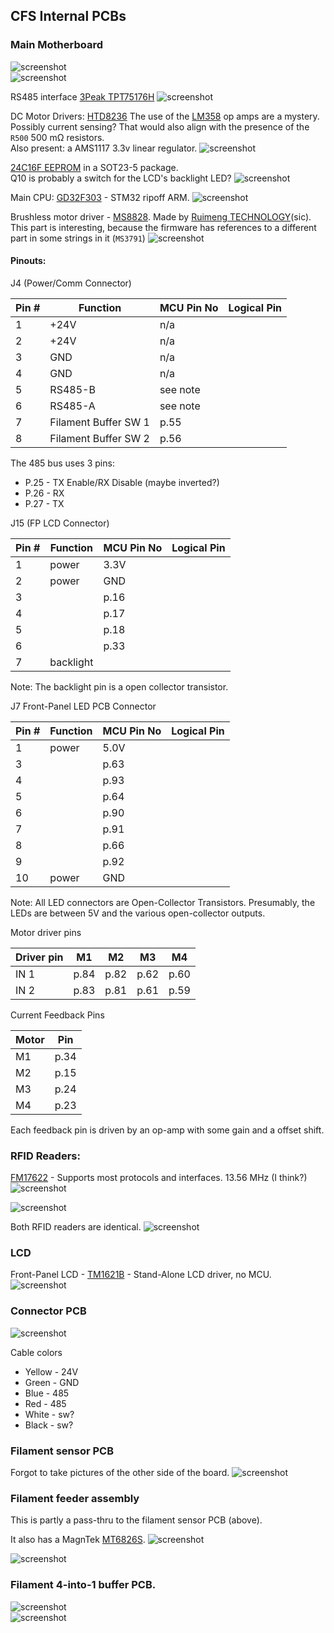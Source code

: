 ## CFS Internal PCBs

### Main Motherboard
![screenshot](imj/P2060161.jpg)  
![screenshot](imj/P1010157.jpg)  

RS485 interface [3Peak TPT75176H](https://www.3peak.com/rs485/tpt75176h)
![screenshot](imj/P2060169.jpg)  

DC Motor Drivers: [HTD8236](https://offer-product.oss-cn-beijing.aliyuncs.com/product/offer/attachment/null/file/subPdf_749347_333113_20240123-141150640.pdf)
The use of the [LM358](https://www.ti.com/product/LM358) op amps are a mystery. Possibly current sensing? That would also align with the presence of the `R500` 500 mΩ resistors.   
Also present: a AMS1117 3.3v linear regulator. 
![screenshot](imj/P2060172.jpg)  

[24C16F EEPROM](https://ww1.microchip.com/downloads/en/DeviceDoc/Atmel-8719-SEEPROM-AT24C16C-Datasheet.pdf) in a SOT23-5 package.  
Q10 is probably a switch for the LCD's backlight LED?
![screenshot](imj/P2060173.jpg)  

Main CPU: [GD32F303](https://www.gigadevice.com/product/mcu/main-stream-mcus/gd32f30x-series/gd32f303) - STM32 ripoff ARM.
![screenshot](imj/P2060174.jpg)  

Brushless motor driver - [MS8828](https://www.relmon.com/en/index.php/list/detail/300.html). Made by [Ruimeng TECHNOLOGY](https://www.relmon.com)(sic). This part is interesting, because the firmware has references to a different part in some strings in it (`MS3791`)
![screenshot](imj/P2060175.jpg)  

#### Pinouts:

J4 (Power/Comm Connector)

| Pin #      | Function | MCU Pin No | Logical Pin |
| ------------- | ------------- | ------------- | -------- |
| 1 | +24V | n/a |  |
| 2 | +24V | n/a |  |
| 3 | GND | n/a |  |
| 4 | GND | n/a |  |
| 5 | RS485-B | see note |  |
| 6 | RS485-A | see note |  |
| 7 | Filament Buffer SW 1 | p.55 |  |
| 8 | Filament Buffer SW 2 | p.56 |  |

The 485 bus uses 3 pins:

 - P.25 - TX Enable/RX Disable (maybe inverted?)
 - P.26 - RX
 - P.27 - TX


J15 (FP LCD Connector)

| Pin #  |  Function | MCU Pin No | Logical Pin |
| -------| --------- | ---------- | ----------- |
| 1      | power     | 3.3V       |             |
| 2      | power     | GND        |             |
| 3      |           | p.16       |             |
| 4      |           | p.17       |             |
| 5      |           | p.18       |             |
| 6      |           | p.33       |             |
| 7      | backlight |            |             |

Note: The backlight pin is a open collector transistor.

J7 Front-Panel LED PCB Connector

| Pin #  |  Function | MCU Pin No | Logical Pin |
| -------| --------- | ---------- | ----------- |
| 1      | power     | 5.0V       |             |
| 3      |           | p.63       |             |
| 4      |           | p.93       |             |
| 5      |           | p.64       |             |
| 6      |           | p.90       |             |
| 7      |           | p.91       |             |
| 8      |           | p.66       |             |
| 9      |           | p.92       |             |
| 10     | power     | GND        |             |

Note: All LED connectors are Open-Collector Transistors.
Presumably, the LEDs are between 5V and the various open-collector
outputs.


Motor driver pins

|  Driver pin    |   M1   |   M2   |   M3   |   M4   |
| -----| ------ | ------ | ------ | ------ |
| IN 1 | p.84   | p.82   | p.62   | p.60   |
| IN 2 | p.83   | p.81   | p.61   | p.59   |

Current Feedback Pins

| Motor |  Pin   |
| ---   | ------ |
| M1    | p.34   |
| M2    | p.15   |
| M3    | p.24   |
| M4    | p.23   |

Each feedback pin is driven by an op-amp with some gain and a offset shift.

### RFID Readers:

[FM17622](https://eng.fmsh.com/AjaxFile/DownLoadFile.aspx?FilePath=/UpLoadFile/20190410/FM17510_ps_eng.pdf&fileExt=file) - Supports most protocols and interfaces. 13.56 MHz (I think?)
![screenshot](imj/P2060177.jpg)  

![screenshot](imj/P2060180.jpg)  

Both RFID readers are identical.
![screenshot](imj/P2060181.jpg)  

### LCD 

Front-Panel LCD - [TM1621B](https://wmsc.lcsc.com/wmsc/upload/file/pdf/v2/lcsc/2209231730_TM-Shenzhen-Titan-Micro-Elec-TM1621B_C5174490.pdf) - Stand-Alone LCD driver, no MCU. 
![screenshot](imj/P2060184.jpg)  

### Connector PCB
![screenshot](imj/P2060186.jpg)  

Cable colors

 - Yellow - 24V
 - Green - GND
 - Blue - 485
 - Red - 485
 - White - sw?
 - Black - sw?

### Filament sensor PCB

Forgot to take pictures of the other side of the board.
![screenshot](imj/P2060191.jpg)  

### Filament feeder assembly

This is partly a pass-thru to the filament sensor PCB (above). 

It also has a MagnTek [MT6826S](https://www.magntek.com.cn/upload/pdf/202407/MT6826S_Datasheet_Rev.1.1.pdf). 
![screenshot](imj/P2060197.jpg)  

![screenshot](imj/P2060198.jpg)  



### Filament 4-into-1 buffer PCB.
![screenshot](imj/P1010147.jpg)  
![screenshot](imj/P1010150.jpg)  